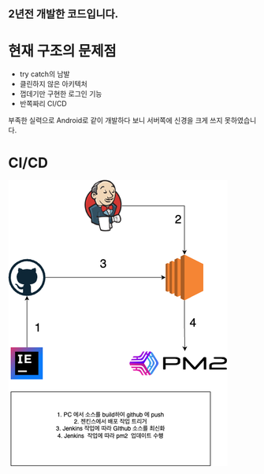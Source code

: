 ## 2년전 개발한 코드입니다.

# 현재 구조의 문제점
- try catch의 남발
- 클린하지 않은 아키텍처
- 껍데기만 구현한 로그인 기능
- 반쪽짜리 CI/CD

부족한 실력으로 Android로 같이 개발하다 보니
서버쪽에 신경을 크게 쓰지 못하였습니다.

# CI/CD
![alt text](nest-js-broacastspeaker.drawio.png)
